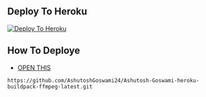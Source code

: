 <p align="center">

## Deploy To Heroku

[![Deploy To Heroku](https://www.herokucdn.com/deploy/button.svg)](https://heroku.com/deploy?template=https://github.com/AshutoshGoswami24/text-leech-bot)

## How To Deploye 

* [OPEN THIS](https://github.com/AshutoshGoswami24/text-leech-bot/blob/main/help/heroku.md#deploy-to-heroku)


```https://github.com/AshutoshGoswami24/Ashutosh-Goswami-heroku-buildpack-ffmpeg-latest.git```
